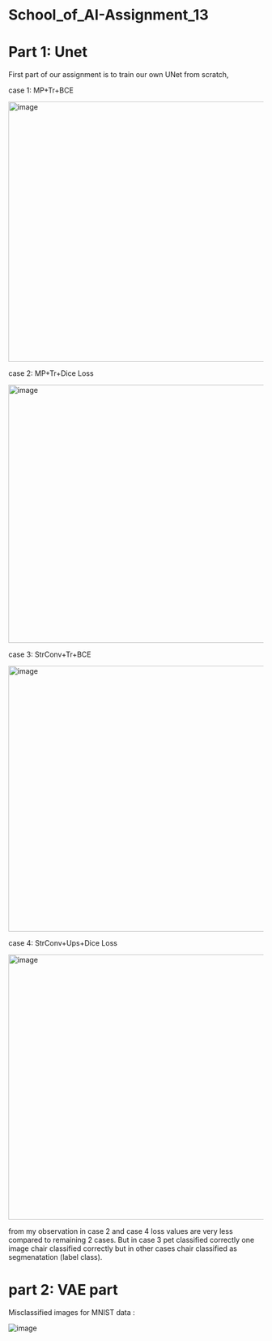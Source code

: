 # School_of_AI-Assignment_13


# Part 1: Unet 

First part of our assignment is to train our own UNet from scratch,

case 1: MP+Tr+BCE

<img width="513" alt="image" src="https://user-images.githubusercontent.com/63030539/235317043-1debb321-091b-4be4-ac9d-4864cd61012c.png">


case 2: MP+Tr+Dice Loss

<img width="509" alt="image" src="https://user-images.githubusercontent.com/63030539/235317165-b405ebc4-32f2-4eb9-b300-2f2d4689be23.png">


case 3: StrConv+Tr+BCE

<img width="524" alt="image" src="https://user-images.githubusercontent.com/63030539/235317184-2a3333f6-783b-4d2d-84d6-90219f6bddcb.png">


case 4: StrConv+Ups+Dice Loss

<img width="523" alt="image" src="https://user-images.githubusercontent.com/63030539/235317213-45755938-a106-4bc2-a4b8-4756d1067bd2.png">



from my observation in case 2 and case 4 loss values are very less compared to remaining 2 cases. But in case 3 pet classified correctly one image chair classified correctly but in other cases chair classified as segmenatation (label class).



# part 2: VAE part

Misclassified images for MNIST data :


![image](https://user-images.githubusercontent.com/63030539/235317339-a980fb47-8b0e-4cf3-b7a5-82221fc152ea.png)



